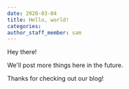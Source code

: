```yaml
---
date: 2020-03-04
title: Hello, world!
categories:
author_staff_member: sam
---
```


Hey there!

We'll post more things here in the future.

Thanks for checking out our blog!
